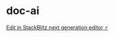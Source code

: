 # doc-ai

[Edit in StackBlitz next generation editor ⚡️](https://stackblitz.com/~/github.com/gqci/doc-ai)